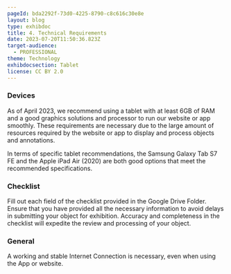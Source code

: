```yaml
---
pageId: bda2292f-73d0-4225-8790-c8c616c30e8e
layout: blog
type: exhibdoc
title: 4. Technical Requirements
date: 2023-07-20T11:50:36.823Z
target-audience:
  - PROFESSIONAL
theme: Technology
exhibdocsection: Tablet
license: CC BY 2.0
---
```

### Devices

As of April 2023, we recommend using a tablet with at least 6GB of RAM and a good graphics solutions and processor to run our website or app smoothly. These requirements are necessary due to the large amount of resources required by the website or app to display and process objects and annotations.

In terms of specific tablet recommendations, the Samsung Galaxy Tab S7 FE and the Apple iPad Air (2020) are both good options that meet the recommended specifications.

### Checklist

Fill out each field of the checklist provided in the Google Drive Folder. Ensure that you have provided all the necessary information to avoid delays in submitting your object for exhibition. Accuracy and completeness in the checklist will expedite the review and processing of your object.

### General

A working and stable Internet Connection is necessary, even when using the App or website.